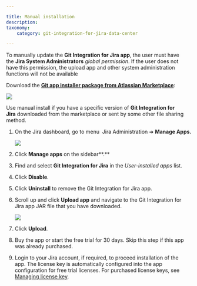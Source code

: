 ```yaml
---

title: Manual installation
description:
taxonomy:
    category: git-integration-for-jira-data-center

---
```


To manually update the **Git Integration for Jira app**, the user must have the **Jira System Administrators** _global permission_. If the user does not have this permission, the upload app and other system administration functions will not be available


Download the [**Git app installer package from Atlassian Marketplace**](https://marketplace.atlassian.com/plugins/com.xiplink.jira.git.jira_git_plugin/versions):

![](/wp-content/uploads/gij-docs-installation-gitapp-version-history-manual-download.png)

Use manual install if you have a specific version of **Git Integration for Jira** downloaded from the marketplace or sent by some other file sharing method.

1.  On the Jira dashboard, go to menu <img valign='middle' src="/wp-content/uploads/gij-jira-sys-admin-icon.png" alt=""/> Jira Administration ➜ **Manage Apps.**

    ![](/wp-content/uploads/gij-docs-installation-jira-admin-cfg-manage-apps-menu-c.png)
2.  Click **Manage apps** on the sidebar**.**

3.  Find and select **Git Integration for Jira** in the _User-installed apps_ list.

4.  Click **Disable**.

5.  Click **Uninstall** to remove the Git Integration for Jira app.

6.  Scroll up and click **Upload app** and navigate to the Git Integration for Jira app JAR file that you have downloaded.

    ![](/wp-content/uploads/gij-docs-installation-jira-admin-cfg-manage-apps-upload-app-sel-c.png)
7.  Click **Upload**.

8.  Buy the app or start the free trial for 30 days. Skip this step if this app was already purchased.

9.  Login to your Jira account, if required, to proceed installation of the app. The license key is automatically configured into the app configuration for free trial licenses. For purchased license keys, see [Managing license key](/git-integration-for-jira-data-center/managing-license-key-gij-self-managed/).

